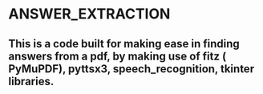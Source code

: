 # ANSWER_EXTRACTION
##  This is a code built for making ease in finding answers from a pdf, by making use of fitz ( PyMuPDF), pyttsx3, speech_recognition, tkinter libraries.
